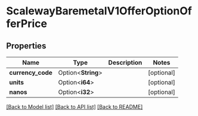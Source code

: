 # ScalewayBaremetalV1OfferOptionOfferPrice

## Properties

Name | Type | Description | Notes
------------ | ------------- | ------------- | -------------
**currency_code** | Option<**String**> |  | [optional]
**units** | Option<**i64**> |  | [optional]
**nanos** | Option<**i32**> |  | [optional]

[[Back to Model list]](../README.md#documentation-for-models) [[Back to API list]](../README.md#documentation-for-api-endpoints) [[Back to README]](../README.md)


